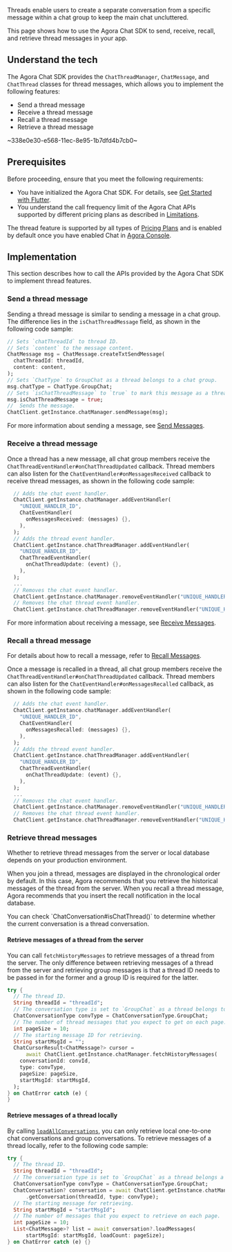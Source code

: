 Threads enable users to create a separate conversation from a specific message within a chat group to keep the main chat uncluttered.

This page shows how to use the Agora Chat SDK to send, receive, recall, and retrieve thread messages in your app.

## Understand the tech

The Agora Chat SDK provides the `ChatThreadManager`, `ChatMessage`, and `ChatThread` classes for thread messages, which allows you to implement the following features:

- Send a thread message
- Receive a thread message
- Recall a thread message
- Retrieve a thread message

~338e0e30-e568-11ec-8e95-1b7dfd4b7cb0~

## Prerequisites

Before proceeding, ensure that you meet the following requirements:

- You have initialized the Agora Chat SDK. For details, see [Get Started with Flutter](./agora_chat_get_started_flutter).
- You understand the call frequency limit of the Agora Chat APIs supported by different pricing plans as described in [Limitations](./agora_chat_limitation).

<div class="alert info">The thread feature is supported by all types of <a href="https://docs.agora.io/en/agora-chat/agora_chat_plan">Pricing Plans</a> and is enabled by default once you have enabled Chat in <a href="https://console.agora.io/">Agora Console</a>.</div>

## Implementation

This section describes how to call the APIs provided by the Agora Chat SDK to implement thread features.

### Send a thread message

Sending a thread message is similar to sending a message in a chat group. The difference lies in the `isChatThreadMessage` field, as shown in the following code sample:

```dart
// Sets `chatThreadId` to thread ID.
// Sets `content` to the message content.
ChatMessage msg = ChatMessage.createTxtSendMessage(
  chatThreadId: threadId,
  content: content,
);
// Sets `ChatType` to GroupChat as a thread belongs to a chat group.
msg.chatType = ChatType.GroupChat;
// Sets `isChatThreadMessage` to `true` to mark this message as a thread message.
msg.isChatThreadMessage = true;
//  Sends the message.
ChatClient.getInstance.chatManager.sendMessage(msg);
```

For more information about sending a message, see [Send Messages](./agora_chat_send_receive_message_flutter#send-a-message).

### Receive a thread message

Once a thread has a new message, all chat group members receive the `ChatThreadEventHandler#onChatThreadUpdated` callback. Thread members can also listen for the `ChatEventHandler#onMessagesReceived` callback to receive thread messages, as shown in the following code sample:

```dart
  // Adds the chat event handler.
  ChatClient.getInstance.chatManager.addEventHandler(
    "UNIQUE_HANDLER_ID",
    ChatEventHandler(
      onMessagesReceived: (messages) {},
    ),
  );
  // Adds the thread event handler.
  ChatClient.getInstance.chatThreadManager.addEventHandler(
    "UNIQUE_HANDLER_ID",
    ChatThreadEventHandler(
      onChatThreadUpdate: (event) {},
    ),
  );
  ...
  // Removes the chat event handler.
  ChatClient.getInstance.chatManager.removeEventHandler("UNIQUE_HANDLER_ID");
  // Removes the chat thread event handler.
  ChatClient.getInstance.chatThreadManager.removeEventHandler("UNIQUE_HANDLER_ID");
```

For more information about receiving a message, see [Receive Messages](./agora_chat_send_receive_message_flutter#receive-the-message).

### Recall a thread message

For details about how to recall a message, refer to [Recall Messages](./agora_chat_send_receive_message_flutter#recall-a-message).

Once a message is recalled in a thread, all chat group members receive the `ChatThreadEventHandler#onChatThreadUpdated` callback. Thread members can also listen for the `ChatEventHandler#onMessagesRecalled` callback, as shown in the following code sample:

```dart
  // Adds the chat event handler.
  ChatClient.getInstance.chatManager.addEventHandler(
    "UNIQUE_HANDLER_ID",
    ChatEventHandler(
      onMessagesRecalled: (messages) {},
    ),
  );
  // Adds the thread event handler.
  ChatClient.getInstance.chatThreadManager.addEventHandler(
    "UNIQUE_HANDLER_ID",
    ChatThreadEventHandler(
      onChatThreadUpdate: (event) {},
    ),
  );
  ...
  // Removes the chat event handler.
  ChatClient.getInstance.chatManager.removeEventHandler("UNIQUE_HANDLER_ID");
  // Removes the chat thread event handler.
  ChatClient.getInstance.chatThreadManager.removeEventHandler("UNIQUE_HANDLER_ID");
```

### Retrieve thread messages

Whether to retrieve thread messages from the server or local database depends on your production environment.

When you join a thread, messages are displayed in the chronological order by default. In this case, Agora recommends that you retrieve the historical messages of the thread from the server. When you recall a thread message, Agora recommends that you insert the recall notification in the local database.

<div class="alert note">You can check `ChatConversation#isChatThread()` to determine whether the current conversation is a thread conversation.</div>

#### Retrieve messages of a thread from the server

You can call `fetchHistoryMessages` to retrieve messages of a thread from the server. The only difference between retrieving messages of a thread from the server and retrieving group messages is that a thread ID needs to be passed in for the former and a group ID is required for the latter.

```dart
try {
  // The thread ID.
  String threadId = "threadId";
  // The conversation type is set to `GroupChat` as a thread belongs to a group conversation.
  ChatConversationType convType = ChatConversationType.GroupChat;
  // The number of thread messages that you expect to get on each page.
  int pageSize = 10;
  // The starting message ID for retrieving.
  String startMsgId = "";
  ChatCursorResult<ChatMessage?> cursor =
      await ChatClient.getInstance.chatManager.fetchHistoryMessages(
    conversationId: convId,
    type: convType,
    pageSize: pageSize,
    startMsgId: startMsgId,
  );
} on ChatError catch (e) {
}
```

#### Retrieve messages of a thread locally

By calling [`loadAllConversations`](./agora_chat_manage_message_flutter?platform=flutter#retrieve-conversations), you can only retrieve local one-to-one chat conversations and group conversations. To retrieve messages of a thread locally, refer to the following code sample:

```dart
try {
  // The thread ID.
  String threadId = "threadId";
  // The conversation type is set to `GroupChat` as a thread belongs a group conversation.
  ChatConversationType convType = ChatConversationType.GroupChat;
  ChatConversation? conversation = await ChatClient.getInstance.chatManager
      .getConversation(threadId, type: convType);
  // The starting message for retrieving.
  String startMsgId = "startMsgId";
  // The number of messages that you expect to retrieve on each page.
  int pageSize = 10;
  List<ChatMessage>? list = await conversation?.loadMessages(
      startMsgId: startMsgId, loadCount: pageSize);
} on ChatError catch (e) {}
```